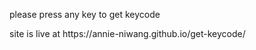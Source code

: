 please press any key to get keycode
<div>site is live at https://annie-niwang.github.io/get-keycode/</div>
